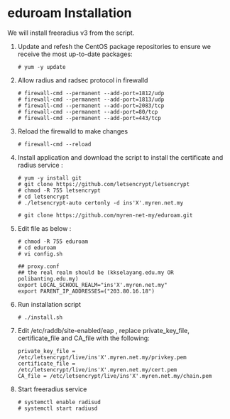# eduroam Installation

We will install freeradius v3 from the script.

1. Update and refesh the CentOS package repositories to ensure we receive the most up-to-date packages:

       # yum -y update
              
2. Allow radius and radsec protocol in firewalld

       # firewall-cmd --permanent --add-port=1812/udp
       # firewall-cmd --permanent --add-port=1813/udp
       # firewall-cmd --permanent --add-port=2083/tcp
       # firewall-cmd --permanent --add-port=80/tcp
       # firewall-cmd --permanent --add-port=443/tcp
                
3. Reload the firewalld to make changes

       # firewall-cmd --reload
                
4. Install application and download the script to install the certificate and radius service :

       # yum -y install git
       # git clone https://github.com/letsencrypt/letsencrypt
       # chmod -R 755 letsencrypt
       # cd letsencrypt
       # ./letsencrypt-auto certonly -d ins'X'.myren.net.my
       
       # git clone https://github.com/myren-net-my/eduroam.git 
                
5. Edit file as below :

       # chmod -R 755 eduroam
       # cd eduroam
       # vi config.sh
       
       ## proxy.conf
       ## the real realm should be (kkselayang.edu.my OR polibanting.edu.my)
       export LOCAL_SCHOOL_REALM="ins'X'.myren.net.my"
       export PARENT_IP_ADDRESSES=("203.80.16.18")

6. Run installation script

       # ./install.sh 
                
7. Edit /etc/raddb/site-enabled/eap , replace private_key_file, certificate_file and CA_file with the following:

       private_key_file = /etc/letsencrypt/live/ins'X'.myren.net.my/privkey.pem
       certificate_file = /etc/letsencrypt/live/ins'X'.myren.net.my/cert.pem
       CA_file = /etc/letsencrypt/live/ins'X'.myren.net.my/chain.pem

8. Start freeradius service

       # systemctl enable radisud
       # systemctl start radiusd
